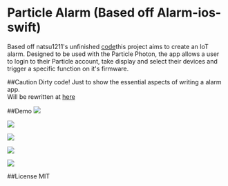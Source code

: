 # Particle Alarm (Based off Alarm-ios-swift)

Based off natsu1211's unfinished [code](https://github.com/natsu1211/Alarm-ios-swift)this project aims to create an IoT alarm.
Designed to be used with the Particle Photon, the app allows a user to login to 
their Particle account, take display and select their devices and trigger a 
specific function on it's firmware.


##Caution
Dirty code! Just to show the essential aspects of writing a alarm app.  
Will be rewritten at [here](https://github.com/natsu1211/Weather-Alarm-Ios-RxSwift)

##Demo
![](https://github.com/natsu1211/Alarm-ios-swift/blob/swift-3.0/gif/1.gif)       

![](https://github.com/natsu1211/Alarm-ios-swift/blob/swift-3.0/gif/2.gif)

![](https://github.com/natsu1211/Alarm-ios-swift/blob/swift-3.0/gif/3.gif)

![](https://github.com/natsu1211/Alarm-ios-swift/blob/swift-3.0/gif/4.gif)

![](https://github.com/natsu1211/Alarm-ios-swift/blob/swift-3.0/gif/5.gif)

##License
MIT
